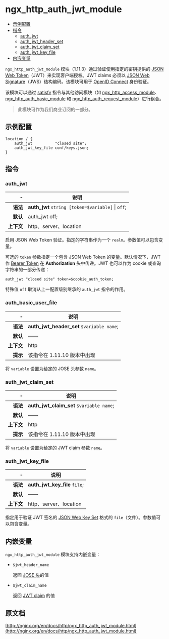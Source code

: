# ngx_http_auth_jwt_module

- [示例配置](#example_configuration)
- [指令](#directives)
    - [auth_jwt](#auth_jwt)
    - [auth_jwt_header_set](#auth_jwt_header_set)
    - [auth_jwt_claim_set](#auth_jwt_claim_set)
    - [auth_jwt_key_file](#auth_jwt_key_file)
- [内嵌变量](#embedded_variables)

`ngx_http_auth_jwt_module` 模块（1.11.3）通过验证使用指定的密钥提供的 [JSON Web Token](https://tools.ietf.org/html/rfc7519)（JWT）来实现客户端授权。JWT claims 必须以 [JSON Web Signature](https://tools.ietf.org/html/rfc7515)（JWS）结构编码。该模块可用于 [OpenID Connect](http://openid.net/specs/openid-connect-core-1_0.html) 身份验证。

该模块可以通过 [satisfy](ngx_http_core_module.md#satisfy) 指令与其他访问模块（如 [ngx_http_access_module](ngx_http_access_module.md)、[ngx_http_auth_basic_module](ngx_http_auth_basic_module.md) 和 [ngx_http_auth_request_module](ngx_http_auth_request_module.md)）进行组合。

> 此模块可作为我们商业订阅的一部分。

<a id="example_configuration"></a>

## 示例配置
```nginx
location / {
    auth_jwt          "closed site";
    auth_jwt_key_file conf/keys.json;
}
```

<a id="directives"></a>

## 指令

### auth_jwt

|\-|说明|
|------:|------|
|**语法**|**auth_jwt** `string [token=$variable]` \| `off`;|
|**默认**|auth_jwt off;|
|**上下文**|http、server、location|

启用 JSON Web Token 验证。指定的字符串作为一个 `realm`。参数值可以包含变量。

可选的 `token` 参数指定一个包含 JSON Web Token 的变量。默认情况下，JWT 作 [Bearer Token](https://tools.ietf.org/html/rfc6750) 在 **Authorization** 头中传递。JWT 也可以作为 cookie 或查询字符串的一部分传递：

```nginx
auth_jwt "closed site" token=$cookie_auth_token;
```

特殊值 `off` 取消从上一配置级别继承的 `auth_jwt` 指令的作用。

### auth_basic_user_file

|\-|说明|
|------:|------|
|**语法**|**auth_jwt_header_set** `$variable name`;|
|**默认**|——|
|**上下文**|http|
|**提示**|该指令在 1.11.10 版本中出现|

将 `variable` 设置为给定的 JOSE 头参数 `name`。

### auth_jwt_claim_set

|\-|说明|
|------:|------|
|**语法**|**auth_jwt_claim_set** `$variable name`;|
|**默认**|——|
|**上下文**|http|
|**提示**|该指令在 1.11.10 版本中出现|

将 `variable` 设置为给定的 JWT claim 参数 `name`。

### auth_jwt_key_file

|\-|说明|
|------:|------|
|**语法**|**auth_jwt_key_file** `file`;|
|**默认**|——|
|**上下文**|http、server、location|

指定用于验证 JWT 签名的 [JSON Web Key Set](https://tools.ietf.org/html/rfc7517#section-5) 格式的 `file`（文件）。参数值可以包含变量。

<a id="embedded_variables"></a>

## 内嵌变量

`ngx_http_auth_jwt_module` 模块支持内嵌变量：

- `$jwt_header_name`

    返回 [JOSE 头](https://tools.ietf.org/html/rfc7515#section-4)的值
- `$jwt_claim_name`

    返回 [JWT claim](https://tools.ietf.org/html/rfc7519#section-4) 的值

## 原文档
[http://nginx.org/en/docs/http/ngx_http_auth_jwt_module.html](http://nginx.org/en/docs/http/ngx_http_auth_jwt_module.html)